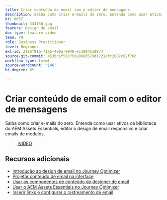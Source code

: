 ```yaml
---
title: Criar conteúdo de email com o editor de mensagens
description: Saiba como criar e-mails do zero. Entenda como usar ativos da biblioteca do AEM Assets Essentials, editar o design de email responsivo e criar emails de modelos.
kt: 8057
thumbnail: 334150.jpg
feature: Design de email
doc-type: feature video
team: PM
role: Business Practitioner
level: Beginner
exl-id: 3186f91b-71a5-486a-9948-ec1994a19874
source-git-commit: 453bc6f56c7568086d579d17218fc2807c62f76d
workflow-type: tm+mt
source-wordcount: '146'
ht-degree: 6%

---
```


# Criar conteúdo de email com o editor de mensagens

Saiba como criar e-mails do zero. Entenda como usar ativos da biblioteca do AEM Assets Essentials, editar o design de email responsivo e criar emails de modelos.

>[!VIDEO](https://video.tv.adobe.com/v/334150?quality=12)

## Recursos adicionais

* [Introdução ao design de email no Journey Optimizer](https://experienceleague.adobe.com/docs/journey-optimizer/using/create-messages/email-designer/design-emails.html)
* [Projetar conteúdo de email na interface](https://experienceleague.adobe.com/docs/journey-optimizer/using/create-messages/email-designer/create-email-content.html)
* [Usar os componentes de conteúdo do designer de email](https://experienceleague.adobe.com/docs/journey-optimizer/using/create-messages/email-designer/content-components.html)
* [Usar o AEM Assets Essentials no Journey Optimizer](https://experienceleague.adobe.com/docs/journey-optimizer/using/create-messages/assets-essentials.html)
* [Inserir links e configurar o rastreamento de email](https://experienceleague.adobe.com/docs/journey-optimizer/using/reporting/message-tracking.html)

